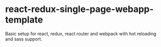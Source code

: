 # react-redux-single-page-webapp-template
Basic setup for react, redux, react router and webpack with hot reloading and sass support.
